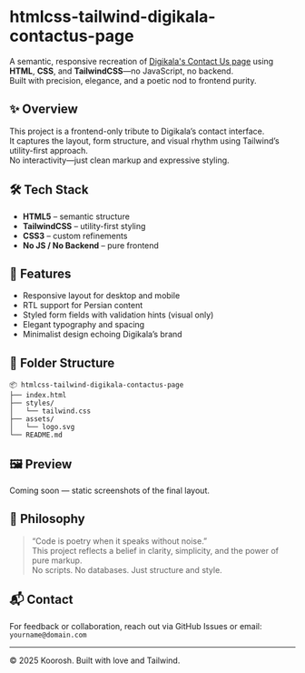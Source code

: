 # htmlcss-tailwind-digikala-contactus-page

A semantic, responsive recreation of [Digikala's Contact Us page](https://www.digikala.com/page/contact-us/) using **HTML**, **CSS**, and **TailwindCSS**—no JavaScript, no backend.  
Built with precision, elegance, and a poetic nod to frontend purity.

## ✨ Overview

This project is a frontend-only tribute to Digikala’s contact interface.  
It captures the layout, form structure, and visual rhythm using Tailwind’s utility-first approach.  
No interactivity—just clean markup and expressive styling.

## 🛠️ Tech Stack

- **HTML5** – semantic structure  
- **TailwindCSS** – utility-first styling  
- **CSS3** – custom refinements  
- **No JS / No Backend** – pure frontend

## 📐 Features

- Responsive layout for desktop and mobile  
- RTL support for Persian content  
- Styled form fields with validation hints (visual only)  
- Elegant typography and spacing  
- Minimalist design echoing Digikala’s brand

## 📁 Folder Structure

```
📦 htmlcss-tailwind-digikala-contactus-page
├── index.html
├── styles/
│   └── tailwind.css
├── assets/
│   └── logo.svg
└── README.md
```

## 🖼️ Preview

Coming soon — static screenshots of the final layout.

## 🧠 Philosophy

> “Code is poetry when it speaks without noise.”  
This project reflects a belief in clarity, simplicity, and the power of pure markup.  
No scripts. No databases. Just structure and style.

## 📬 Contact

For feedback or collaboration, reach out via GitHub Issues or email: `yourname@domain.com`

---

© 2025 Koorosh. Built with love and Tailwind.
